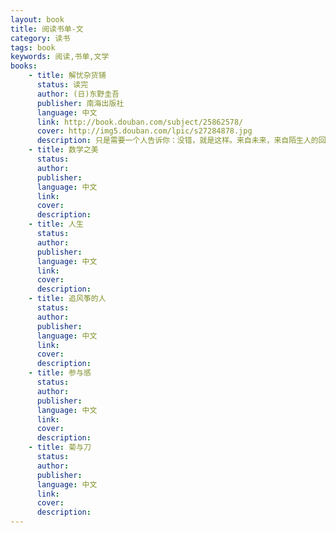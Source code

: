 ```yaml
---
layout: book
title: 阅读书单-文
category: 读书
tags: book 
keywords: 阅读,书单,文学
books:
    - title: 解忧杂货铺
      status: 读完
      author: (日)东野圭吾
      publisher: 南海出版社
      language: 中文
      link: http://book.douban.com/subject/25862578/
      cover: http://img5.douban.com/lpic/s27284878.jpg
      description: 只是需要一个人告诉你：没错，就是这样。来自未来，来自陌生人的回复，会让自己好像得到了千军万马。比起声画，被书打动更让我幸福，那种只是自己感受到的触动和寂寞>，没有渲染，没有音效，没有那些潜移默化添上的东西，只是留白给你，自己填满的天马行空，可以肆意想象和参与。真好。
    - title: 数学之美
      status:
      author:
      publisher:
      language: 中文
      link:
      cover:
      description:
    - title: 人生
      status:
      author:
      publisher:
      language: 中文
      link:
      cover:
      description:
    - title: 追风筝的人
      status:
      author:
      publisher:
      language: 中文
      link:
      cover:
      description:
    - title: 参与感
      status:
      author:
      publisher:
      language: 中文
      link:
      cover:
      description:
    - title: 菊与刀
      status:
      author:
      publisher:
      language: 中文
      link:
      cover:
      description:
---
```

